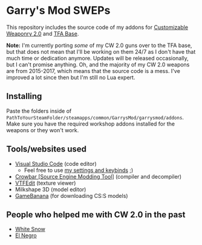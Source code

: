 # Garry's Mod SWEPs
This repository includes the source code of my addons for [Customizable Weaponry 2.0](https://steamcommunity.com/workshop/filedetails/?id=349050451) and [TFA Base](https://steamcommunity.com/workshop/filedetails/?id=415143062).

**Note:** I'm currently porting *some* of my CW 2.0 guns over to the TFA base, but that does not mean that I'll be working on them 24/7 as I don't have that much time or dedication anymore. Updates will be released occasionally, but I can't promise anything. Oh, and the majority of my CW 2.0 weapons are from 2015-2017, which means that the source code is a mess. I've improved a lot since then but I'm still no Lua expert.

## Installing
Paste the folders inside of `PathToYourSteamFolder/steamapps/common/GarrysMod/garrysmod/addons`. Make sure you have the required workshop addons installed for the weapons or they won't work.

## Tools/websites used
* [Visual Studio Code](https://code.visualstudio.com/) (code editor)
	* Feel free to use [my settings and keybinds](https://github.com/TheRambotnic/vscode-settings) ;)
* [Crowbar [Source Engine Modding Tool]](https://steamcommunity.com/groups/CrowbarTool) (compiler and decompiler)
* [VTFEdit](https://nemstools.github.io/pages/VTFLib-Download.html) (texture viewer)
* Milkshape 3D (model editor)
* [GameBanana](https://gamebanana.com/mods/cats/8224) (for downloading CS:S models)

## People who helped me with CW 2.0 in the past
* [White Snow](https://steamcommunity.com/id/steamsucksdick)
* [El Negro](https://steamcommunity.com/id/steamsucksdick)